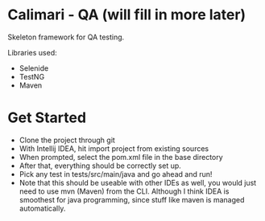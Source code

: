 # Calimari - QA (will fill in more later)

Skeleton framework for QA testing.

Libraries used:
- Selenide
- TestNG
- Maven 

# Get Started 

- Clone the project through git
- With Intellij IDEA, hit import project from existing sources
- When prompted, select the pom.xml file in the base directory 
- After that, everything should be correctly set up.
- Pick any test in tests/src/main/java and go ahead and run!
- Note that this should be useable with other IDEs as well, you would just need 
to use mvn (Maven) from the CLI. Although I think IDEA is smoothest for java programming,
since stuff like maven is managed automatically.
